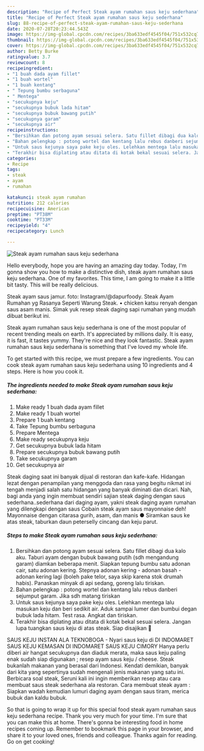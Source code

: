 ```yaml
---
description: "Recipe of Perfect Steak ayam rumahan saus keju sederhana"
title: "Recipe of Perfect Steak ayam rumahan saus keju sederhana"
slug: 88-recipe-of-perfect-steak-ayam-rumahan-saus-keju-sederhana
date: 2020-07-28T20:23:44.543Z
image: https://img-global.cpcdn.com/recipes/3ba633edf4545f04/751x532cq70/steak-ayam-rumahan-saus-keju-sederhana-foto-resep-utama.jpg
thumbnail: https://img-global.cpcdn.com/recipes/3ba633edf4545f04/751x532cq70/steak-ayam-rumahan-saus-keju-sederhana-foto-resep-utama.jpg
cover: https://img-global.cpcdn.com/recipes/3ba633edf4545f04/751x532cq70/steak-ayam-rumahan-saus-keju-sederhana-foto-resep-utama.jpg
author: Betty Burke
ratingvalue: 3.7
reviewcount: 8
recipeingredient:
- "1 buah dada ayam fillet"
- "1 buah wortel"
- "1 buah kentang"
- " Tepung bumbu serbaguna"
- " Mentega"
- "secukupnya keju"
- "secukupnya bubuk lada hitam"
- "secukupnya bubuk bawang putih"
- "secukupnya garam"
- "secukupnya air"
recipeinstructions:
- "Bersihkan dan potong ayam sesuai selera. Satu fillet dibagi dua kalo aku. Taburi ayam dengan bubuk bawang putih (sdh mengandung garam) diamkan beberapa menit. Siapkan tepung bumbu satu adonan cair, satu adonan kering. Stepnya adonan kering - adonan basah - adonan kering lagi (boleh pake telor, saya skip karena stok drumah habis). Panaskan minyak di api sedang, goreng lalu tiriskan."
- "Bahan pelengkap : potong wortel dan kentang lalu rebus danberi sejumput garam. Jika sdh matang tiriskan"
- "Untuk saus kejunya saya pake keju oles. Lelehkan mentega lalu masukan keju dan beri sedikit air. Aduk sampai lumer dan bumbui degan bubuk lada hitam. Test rasa. Angkat dan tiriskan."
- "Terakhir bisa diplating atau ditata di kotak bekal sesuai selera. Jangan lupa tuangkan saus keju di atas steak. Siap disajikan 💟"
categories:
- Recipe
tags:
- steak
- ayam
- rumahan

katakunci: steak ayam rumahan 
nutrition: 212 calories
recipecuisine: American
preptime: "PT38M"
cooktime: "PT33M"
recipeyield: "4"
recipecategory: Lunch

---
```



![Steak ayam rumahan saus keju sederhana](https://img-global.cpcdn.com/recipes/3ba633edf4545f04/751x532cq70/steak-ayam-rumahan-saus-keju-sederhana-foto-resep-utama.jpg)

Hello everybody, hope you are having an amazing day today. Today, I'm gonna show you how to make a distinctive dish, steak ayam rumahan saus keju sederhana. One of my favorites. This time, I am going to make it a little bit tasty. This will be really delicious.

Steak ayam saus jamur. foto: Instagram/@dapurfoody. Steak Ayam Rumahan yg Rasanya Seperti Warung Steak. • chicken katsu renyah dengan saus asam manis. Simak yuk resep steak daging sapi rumahan yang mudah dibuat berikut ini.

Steak ayam rumahan saus keju sederhana is one of the most popular of recent trending meals on earth. It's appreciated by millions daily. It is easy, it is fast, it tastes yummy. They're nice and they look fantastic. Steak ayam rumahan saus keju sederhana is something that I've loved my whole life.


To get started with this recipe, we must prepare a few ingredients. You can cook steak ayam rumahan saus keju sederhana using 10 ingredients and 4 steps. Here is how you cook it.

<!--inarticleads1-->

##### The ingredients needed to make Steak ayam rumahan saus keju sederhana:

1. Make ready 1 buah dada ayam fillet
1. Make ready 1 buah wortel
1. Prepare 1 buah kentang
1. Take  Tepung bumbu serbaguna
1. Prepare  Mentega
1. Make ready secukupnya keju
1. Get secukupnya bubuk lada hitam
1. Prepare secukupnya bubuk bawang putih
1. Take secukupnya garam
1. Get secukupnya air


Steak daging saat ini banyak dijual di restoran dan kafe-kafe. Hidangan lezat dengan penampilan yang menggoda dan rasa yang begitu nikmat ini tengah menjadi salah satu hidangan yang banyak diminati dan dicari. Nah, bagi anda yang ingin membuat sendiri sajian steak daging dengan saus sederhana..sederhana dari daging ayam, yakni steak daging ayam rumahan yang dilengkapi dengan saus Cobain steak ayam saus mayonnaise deh! Mayonnaise dengan citarasa gurih, asam, dan manis ● Siramkan saus ke atas steak, taburkan daun peterselly cincang dan keju parut. 

<!--inarticleads2-->

##### Steps to make Steak ayam rumahan saus keju sederhana:

1. Bersihkan dan potong ayam sesuai selera. Satu fillet dibagi dua kalo aku. Taburi ayam dengan bubuk bawang putih (sdh mengandung garam) diamkan beberapa menit. Siapkan tepung bumbu satu adonan cair, satu adonan kering. Stepnya adonan kering - adonan basah - adonan kering lagi (boleh pake telor, saya skip karena stok drumah habis). Panaskan minyak di api sedang, goreng lalu tiriskan.
1. Bahan pelengkap : potong wortel dan kentang lalu rebus danberi sejumput garam. Jika sdh matang tiriskan
1. Untuk saus kejunya saya pake keju oles. Lelehkan mentega lalu masukan keju dan beri sedikit air. Aduk sampai lumer dan bumbui degan bubuk lada hitam. Test rasa. Angkat dan tiriskan.
1. Terakhir bisa diplating atau ditata di kotak bekal sesuai selera. Jangan lupa tuangkan saus keju di atas steak. Siap disajikan 💟


SAUS KEJU INSTAN ALA TEKNOBOGA - Nyari saus keju di DI INDOMARET SAUS KEJU KEMASAN DI INDOMARET SAUS KEJU CIMORY Hanya perlu diberi air hangat secukupnya dan diaduk merata, maka saus keju paling enak sudah siap digunakan ; resep ayam saus keju / cheese. Steak bukanlah makanan yang berasal dari Indonesi. Kendati demikian, banyak dari kita yang sepertinya sudah mengenali jenis makanan yang satu ini. Berbicara soal steak, Seruni kali ini ingin memberikan resep atau cara membuat saus steak sederhana ala restoran. Cara membuat steak ayam : Siapkan wadah kemudian lumuri daging ayam dengan saus tiram, merica bubuk dan kaldu bubuk. 

So that is going to wrap it up for this special food steak ayam rumahan saus keju sederhana recipe. Thank you very much for your time. I'm sure that you can make this at home. There's gonna be interesting food in home recipes coming up. Remember to bookmark this page in your browser, and share it to your loved ones, friends and colleague. Thanks again for reading. Go on get cooking!
